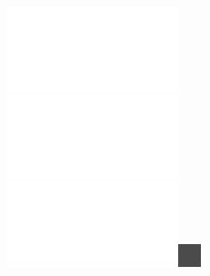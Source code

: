 ![AL2-wyklad-4](/Notatki/Semestr%202/Algebra%20liniowa%202/Wyk%C5%82ady/Wyk%C5%82ad%204/AL2-wyklad-4.pdf)![Wyklad_4a](/Notatki/Semestr%202/Algebra%20liniowa%202/Wyk%C5%82ady/Wyk%C5%82ad%204/Wyklad_4a.pdf)![AL2-zestaw-4](/Notatki/Semestr%202/Algebra%20liniowa%202/Wyk%C5%82ady/Wyk%C5%82ad%204/AL2-zestaw-4.pdf)![Drawing 2023-05-10 14.29.41.excalidraw](/Notatki/Semestr%202/Algebra%20liniowa%202/Wyk%C5%82ady/Wyk%C5%82ad%204/Drawing%202023-05-10%2014.29.41.excalidraw.svg)